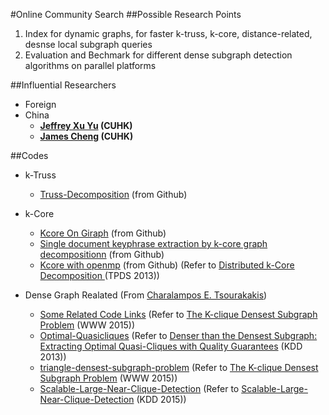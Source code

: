 #Online Community Search
##Possible Research Points
1. Index for dynamic graphs, for faster k-truss, k-core, distance-related, desnse local subgraph queries  
2. Evaluation and Bechmark for different dense subgraph detection algorithms on parallel platforms

##Influential Researchers
- Foreign
- China
	- **[Jeffrey Xu Yu](http://www.se.cuhk.edu.hk/people/yu.html) (CUHK)**
	- **[James Cheng](http://www.cse.cuhk.edu.hk/~jcheng/) (CUHK)**

##Codes
- k-Truss
    - [Truss-Decomposition](https://github.com/stplaydog/OPTKIT) (from Github)  

- k-Core
	- [Kcore On Giraph](https://github.com/thomascirca/giraph-kcore) (from Github)  
	- [Single document keyphrase extraction by k-core graph decompositionn](https://github.com/IsaacHaze/main_core_retention) (from Github)  
	- [Kcore with openmp](https://github.com/thomascirca/kcore-openmp) (from Github) (Refer to [Distributed k-Core Decomposition ](http://ieeexplore.ieee.org/stamp/stamp.jsp?tp=&arnumber=6189336)(TPDS 2013))  

- Dense Graph Realated (From [Charalampos E. Tsourakakis](https://github.com/tsourolampis))
	- [Some Related Code Links](http://people.seas.harvard.edu/~babis/code.html)  (Refer to [The K-clique Densest Subgraph Problem](http://people.seas.harvard.edu/~babis/kcliqueDSP.pdf) (WWW 2015))  
	- [Optimal-Quasicliques](https://github.com/tsourolampis/Optimal-Quasicliques) (Refer to [Denser than the Densest Subgraph: Extracting Optimal Quasi-Cliques with Quality Guarantees](http://delivery.acm.org/10.1145/2490000/2487645/p104-tsourakakis.pdf) (KDD 2013))  
	- [triangle-densest-subgraph-problem](https://github.com/tsourolampis/triangle-densest-subgraph-problem)  (Refer to [The K-clique Densest Subgraph Problem](http://people.seas.harvard.edu/~babis/kcliqueDSP.pdf) (WWW 2015))  
	- [Scalable-Large-Near-Clique-Detection](https://github.com/tsourolampis/Scalable-Large-Near-Clique-Detection) (Refer to [Scalable-Large-Near-Clique-Detection](http://delivery.acm.org/10.1145/2490000/2487645/p104-tsourakakis.pdf) (KDD 2015))  